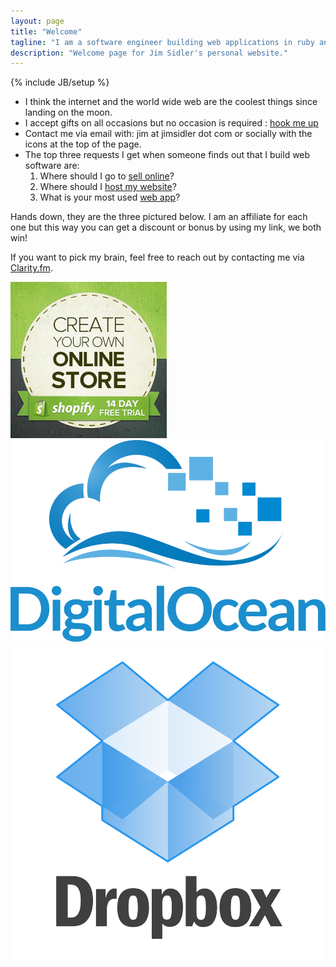 ```yaml
---
layout: page
title: "Welcome"
tagline: "I am a software engineer building web applications in ruby and other advanced technologies"
description: "Welcome page for Jim Sidler's personal website."
---
```

{% include JB/setup %}

* I think the internet and the world wide web are the coolest things since landing on the moon.
* I accept gifts on all occasions but no occasion is required : [hook me up](http://www.amazon.com/gp/registry/wishlist/1HD569IK8VEK4)
* Contact me via email with: jim at jimsidler dot com or socially with the icons at the top of the page.
* The top three requests I get when someone finds out that I build web software are:
  1. Where should I go to <a href="http://www.shopify.com/?ref=jim-sidler" title="Sell online with Shopify!">sell online</a>?
  2. Where should I <a href="https://www.digitalocean.com/?refcode=1ae5c972d80e" title="Digital Ocean Hosting">host my website</a>?
  3. What is your most used <a href="http://db.tt/08XgsvSf" title="Dropbox: Cloud file storage">web app</a>?

Hands down, they are the three pictured below. I am an affiliate for each one but this way you can get a discount or bonus by using my link, we both win!

If you want to pick my brain, feel free to reach out by contacting me via <a href='http://clarity.fm'>Clarity.fm</a>.

<div class="row">
  <div class="span3">
    <a href="http://www.shopify.com/?ref=fivethrive" title="Sell online with Shopify!"><img src="/assets/images/shopify_banner_250x250.jpg" alt="Shopify App Store Banner" /></a>
  </div>
  <div class="span3">
    <a href="https://www.digitalocean.com/?refcode=1ae5c972d80e" title="Digital Ocean Hosting"><img src="/assets/images/digitalocean.png" alt="Digital Ocean Logo" /></a>
  </div>
  <div class="span3">
    <a href="http://db.tt/08XgsvSf" title="Dropbox: Cloud file storage"><img src="/assets/images/dropbox_logo.png" alt="Your stuff, anywhere" /></a>
  </div>
  <div class="span3">
    <iframe class="clarity-widget" data-c-id="29328" data-c-width="220" frameborder="0"></iframe>
  </div>
</div>

<!-- * Find me here:
[![Working With Rails icon](/assets/images/icon-wwr.png "Working With Rails")](http://www.workingwithrails.com/person/17550-jim-sidler)
[![Linked In icon](/assets/images/icon-linkedin.png "LinkedIn")](http://www.linkedin.com/in/jimsidler)
[![Github icon](/assets/images/icon-git.png "Github")](http://github.com/jvsidler)
[![Facebook icon](/assets/images/icon-facebook.png "Facebook")](http://facebook.com/jvsidler)
[![Twitter icon](/assets/images/icon-twitter.png "Twitter")](http://twitter.com/jvsidler)
[![Last.fm icon](/assets/images/icon-lastfm.png "Last.fm")](http://www.last.fm/user/jvsidler)
[![Flickr icon](/assets/images/icon-flickr.png "Flickr")](http://flickr.com/photos/jvsidler) -->
